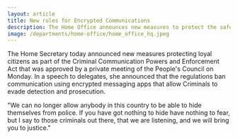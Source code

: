 ```yaml
---
layout: article
title: New rules for Encrypted Communications
description: The Home Office announces new measures to protect the safety of loyal citizens, by banning encrypted messaging and communication.
image: /departments/home-office/home_office_hq.jpeg
---
```


The Home Secretary today announced new measures protecting loyal citizens
as part of the Criminal Communication Powers and Enforcement Act that was approved 
by a private meeting of the People's Council on Monday. In a speech to delegates, 
she announced that the regulations ban communication using encrypted messaging apps
that allow Criminals to evade detection and prosecution.

"We can no longer allow anybody in this country to be able to hide themselves
from police. If you have got nothing to hide have nothing to fear, but I say 
to those criminals out there, that we are listening, and we will bring you 
to justice."
